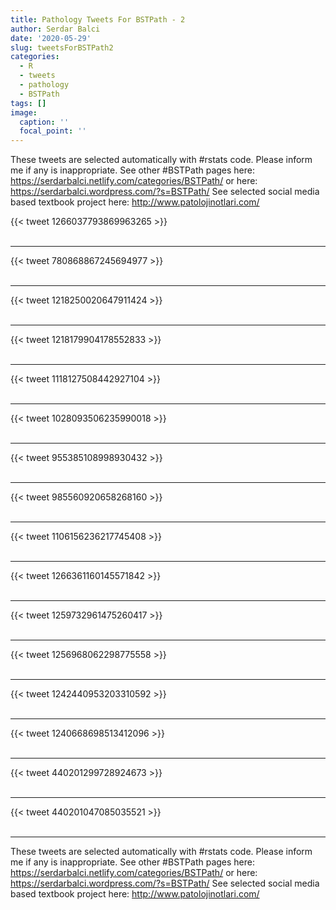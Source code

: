 ```yaml
---
title: Pathology Tweets For BSTPath - 2
author: Serdar Balci
date: '2020-05-29'
slug: tweetsForBSTPath2
categories:
  - R
  - tweets
  - pathology
  - BSTPath
tags: []
image:
  caption: ''
  focal_point: ''
---
```



These tweets are selected automatically with #rstats code. Please inform me if any is inappropriate.
See other #BSTPath pages here: https://serdarbalci.netlify.com/categories/BSTPath/  or here: https://serdarbalci.wordpress.com/?s=BSTPath/ 
See selected social media based textbook project here: http://www.patolojinotlari.com/

{{< tweet 1266037793869963265 >}}
<br>
<br>
<hr>
{{< tweet 780868867245694977 >}}
<br>
<br>
<hr>
{{< tweet 1218250020647911424 >}}
<br>
<br>
<hr>
{{< tweet 1218179904178552833 >}}
<br>
<br>
<hr>
{{< tweet 1118127508442927104 >}}
<br>
<br>
<hr>
{{< tweet 1028093506235990018 >}}
<br>
<br>
<hr>
{{< tweet 955385108998930432 >}}
<br>
<br>
<hr>
{{< tweet 985560920658268160 >}}
<br>
<br>
<hr>
{{< tweet 1106156236217745408 >}}
<br>
<br>
<hr>
{{< tweet 1266361160145571842 >}}
<br>
<br>
<hr>
{{< tweet 1259732961475260417 >}}
<br>
<br>
<hr>
{{< tweet 1256968062298775558 >}}
<br>
<br>
<hr>
{{< tweet 1242440953203310592 >}}
<br>
<br>
<hr>
{{< tweet 1240668698513412096 >}}
<br>
<br>
<hr>
{{< tweet 440201299728924673 >}}
<br>
<br>
<hr>
{{< tweet 440201047085035521 >}}
<br>
<br>
<hr>


These tweets are selected automatically with #rstats code. Please inform me if any is inappropriate.
See other #BSTPath pages here: https://serdarbalci.netlify.com/categories/BSTPath/  or here: https://serdarbalci.wordpress.com/?s=BSTPath/ 
See selected social media based textbook project here: http://www.patolojinotlari.com/
